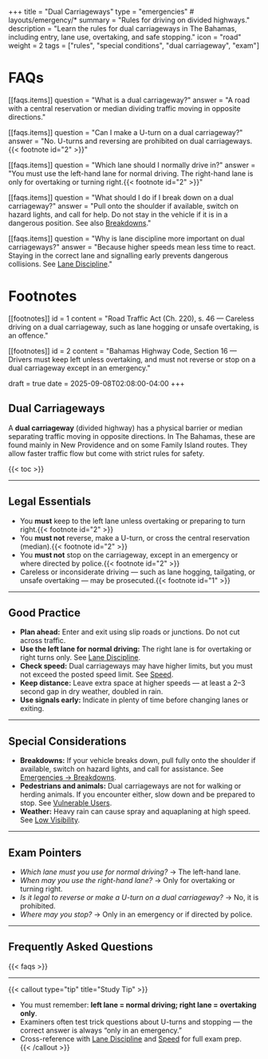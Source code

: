 +++
title = "Dual Carriageways"
type = "emergencies"           # layouts/emergency/*
summary = "Rules for driving on divided highways."
description = "Learn the rules for dual carriageways in The Bahamas, including entry, lane use, overtaking, and safe stopping."
icon = "road"
weight = 2
tags = ["rules", "special conditions", "dual carriageway", "exam"]

# FAQs
[[faqs.items]]
question = "What is a dual carriageway?"
answer = "A road with a central reservation or median dividing traffic moving in opposite directions."

[[faqs.items]]
question = "Can I make a U-turn on a dual carriageway?"
answer = "No. U-turns and reversing are prohibited on dual carriageways.{{< footnote id=\"2\" >}}"

[[faqs.items]]
question = "Which lane should I normally drive in?"
answer = "You must use the left-hand lane for normal driving. The right-hand lane is only for overtaking or turning right.{{< footnote id=\"2\" >}}"

[[faqs.items]]
question = "What should I do if I break down on a dual carriageway?"
answer = "Pull onto the shoulder if available, switch on hazard lights, and call for help. Do not stay in the vehicle if it is in a dangerous position. See also [Breakdowns](/emergencies/breakdowns/)."

[[faqs.items]]
question = "Why is lane discipline more important on dual carriageways?"
answer = "Because higher speeds mean less time to react. Staying in the correct lane and signalling early prevents dangerous collisions. See [Lane Discipline](/rules/lane-discipline/)."

# Footnotes
[[footnotes]]
id = 1
content = "Road Traffic Act (Ch. 220), s. 46 — Careless driving on a dual carriageway, such as lane hogging or unsafe overtaking, is an offence."

[[footnotes]]
id = 2
content = "Bahamas Highway Code, Section 16 — Drivers must keep left unless overtaking, and must not reverse or stop on a dual carriageway except in an emergency."

draft = true
date = 2025-09-08T02:08:00-04:00
+++

## Dual Carriageways

A **dual carriageway** (divided highway) has a physical barrier or median separating traffic moving in opposite directions. In The Bahamas, these are found mainly in New Providence and on some Family Island routes. They allow faster traffic flow but come with strict rules for safety.  

{{< toc >}}

---

## Legal Essentials

- You **must** keep to the left lane unless overtaking or preparing to turn right.{{< footnote id="2" >}}  
- You **must not** reverse, make a U-turn, or cross the central reservation (median).{{< footnote id="2" >}}  
- You **must not** stop on the carriageway, except in an emergency or where directed by police.{{< footnote id="2" >}}  
- Careless or inconsiderate driving — such as lane hogging, tailgating, or unsafe overtaking — may be prosecuted.{{< footnote id="1" >}}  

---

## Good Practice

- **Plan ahead:** Enter and exit using slip roads or junctions. Do not cut across traffic.  
- **Use the left lane for normal driving:** The right lane is for overtaking or right turns only. See [Lane Discipline](/rules/lane-discipline/).  
- **Check speed:** Dual carriageways may have higher limits, but you must not exceed the posted speed limit. See [Speed](/rules/speed/).  
- **Keep distance:** Leave extra space at higher speeds — at least a 2–3 second gap in dry weather, doubled in rain.  
- **Use signals early:** Indicate in plenty of time before changing lanes or exiting.  

---

## Special Considerations

- **Breakdowns:** If your vehicle breaks down, pull fully onto the shoulder if available, switch on hazard lights, and call for assistance. See [Emergencies → Breakdowns](/emergencies/breakdowns/).  
- **Pedestrians and animals:** Dual carriageways are not for walking or herding animals. If you encounter either, slow down and be prepared to stop. See [Vulnerable Users](/rules/vulnerable-users/).  
- **Weather:** Heavy rain can cause spray and aquaplaning at high speed. See [Low Visibility](/rules/special-conditions/low-visibility/#rain-fog/).  

---

## Exam Pointers

- *Which lane must you use for normal driving?* → The left-hand lane.  
- *When may you use the right-hand lane?* → Only for overtaking or turning right.  
- *Is it legal to reverse or make a U-turn on a dual carriageway?* → No, it is prohibited.  
- *Where may you stop?* → Only in an emergency or if directed by police.  

---

## Frequently Asked Questions

{{< faqs >}}

---

{{< callout type="tip" title="Study Tip" >}}
- You must remember: **left lane = normal driving; right lane = overtaking only**.  
- Examiners often test trick questions about U-turns and stopping — the correct answer is always “only in an emergency.”  
- Cross-reference with [Lane Discipline](/rules/lane-discipline/) and [Speed](/rules/speed/) for full exam prep.  
{{< /callout >}}
